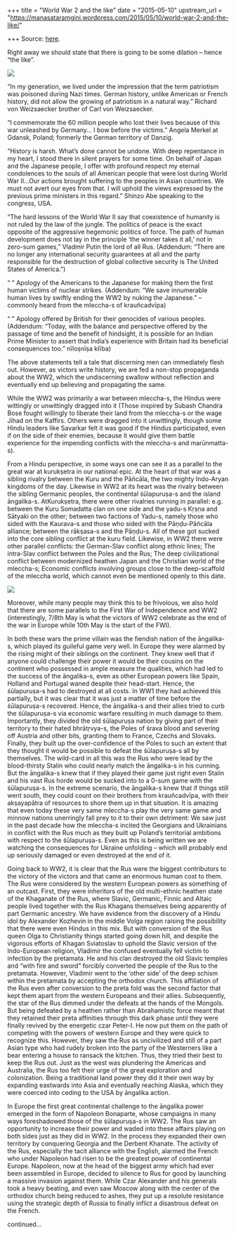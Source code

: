 +++
title = "World War 2 and the like"
date = "2015-05-10"
upstream_url = "https://manasataramgini.wordpress.com/2015/05/10/world-war-2-and-the-like/"

+++
Source: [here](https://manasataramgini.wordpress.com/2015/05/10/world-war-2-and-the-like/).

Right away we should state that there is going to be some dilation –
hence “the like”.

[![](https://lh3.googleusercontent.com/--Gq0uTa_xOI/VU8JZWLdIUI/AAAAAAAADTI/hMSdRrhWDBw/s800/American_propaganda.JPG)](https://picasaweb.google.com/lh/photo/zwcpmQl-aV57qSQObkjSbNMTjNZETYmyPJy0liipFm0?feat=embedwebsite)

“In my generation, we lived under the impression that the term
patriotism was poisoned during Nazi times. German history, unlike
American or French history, did not allow the growing of patriotism in a
natural way.” Richard von Weizsaecker brother of Carl von Weizsaecker.

“I commemorate the 60 million people who lost their lives because of
this war unleashed by Germany… I bow before the victims.” Angela Merkel
at Gdansk, Poland; formerly the German territory of Danzig.

“History is harsh. What’s done cannot be undone. With deep repentance in
my heart, I stood there in silent prayers for some time. On behalf of
Japan and the Japanese people, I offer with profound respect my eternal
condolences to the souls of all American people that were lost during
World War II…Our actions brought suffering to the peoples in Asian
countries. We must not avert our eyes from that. I will uphold the views
expressed by the previous prime ministers in this regard.” Shinzo Abe
speaking to the congress, USA.

“The hard lessons of the World War II say that coexistence of humanity
is not ruled by the law of the jungle. The politics of peace is the
exact opposite of the aggressive hegemonic politics of force. The path
of human development does not lay in the principle ‘the winner takes it
all,’ not in zero-sum games,” Vladmir Putin the lord of all Rus.
(Addendum: “There are no longer any international security guarantees at
all and the party responsible for the destruction of global collective
security is The United States of America.”)

“ ” Apology of the Americans to the Japanese for making them the first
human victims of nuclear strikes. (Addendum: “We save innumerable human
lives by swiftly ending the WW2 by nuking the Japanese.” – commonly
heard from the mleccha-s of krauñcadvīpa)

“ ” Apology offered by British for their genocides of various peoples.
(Addendum: “Today, with the balance and perspective offered by the
passage of time and the benefit of hindsight, it is possible for an
Indian Prime Minister to assert that India’s experience with Britain had
its beneficial consequences too.” nīloṣnīṣa klība)

The above statements tell a tale that discerning men can immediately
flesh out. However, as victors write history, we are fed a non-stop
propaganda about the WW2, which the undiscerning swallow without
reflection and eventually end up believing and propagating the same.

While the WW2 was primarily a war between mleccha-s, the Hindus were
wittingly or unwittingly dragged into it (Those inspired by Subash
Chandra Bose fought willingly to liberate their land from the mleccha-s
or the wage Jihad on the Kaffirs. Others were dragged into it
unwittingly, though some Hindu leaders like Savarkar felt it was good if
the Hindus participated, even if on the side of their enemies, because
it would give them battle experience for the impending conflicts with
the mleccha-s and marūnmatta-s).

From a Hindu perspective, in some ways one can see it as a parallel to
the great war at kurukṣetra in our national epic. At the heart of that
war was a sibling rivalry between the Kuru and the Pāñcāla, the two
mighty Indo-Aryan kingdoms of the day. Likewise in WW2 at its heart was
the rivalry between the sibling Germanic peoples, the continental
śūlapuruṣa-s and the island āngalika-s. AtKurukṣetra, there were other
rivalries running in parallel: e.g. between the Kuru Somadatta clan on
one side and the yadu-s Kṛṣṇa and Sātyaki on the other; between two
factions of Yadu-s, namely those who sided with the Kaurava-s and those
who sided with the Pāṇḍu-Pāñcāla alliance; between the rākṣasa-s and the
Pāṇḍu-s. All of these got sucked into the core sibling conflict at the
kuru field. Likewise, in WW2 there were other parallel conflicts: the
German-Slav conflict along ethnic lines; The intra-Slav conflict between
the Poles and the Rus; The deep civilizational conflict between
modernized heathen Japan and the Christian world of the mleccha-s;
Economic conflicts involving groups close to the deep-scaffold of the
mleccha world, which cannot even be mentioned openly to this date.

[![](https://lh3.googleusercontent.com/-fElc8KwTie0/VU8JdSisL2I/AAAAAAAADTQ/AFAgsXslgp4/s800/English_trampling_Hindus.jpg)](https://picasaweb.google.com/lh/photo/cF2V9pl0mnCMcXOJXJ8TK9MTjNZETYmyPJy0liipFm0?feat=embedwebsite)

Moreover, while many people may think this to be frivolous, we also hold
that there are some parallels to the First War of Independence and WW2
(interestingly, 7/8th May is what the victors of WW2 celebrate as the
end of the war in Europe while 10th May is the start of the FWI).

In both these wars the prime villain was the fiendish nation of the
āngalika-s, which played its guileful game very well. In Europe they
were alarmed by the rising might of their siblings on the continent.
They knew well that if anyone could challenge their power it would be
their cousins on the continent who possessed in ample measure the
qualities, which had led to the success of the āngalika-s, even as other
European powers like Spain, Holland and Portugal waned despite their
head-start. Hence, the śūlapuruṣa-s had to destroyed at all costs. In
WW1 they had achieved this partially, but it was clear that it was just
a matter of time before the śūlapuruṣa-s recovered. Hence, the
āngalika-s and their allies tried to curb the śūlapuruṣa-s via economic
warfare resulting in much damage to them. Importantly, they divided the
old śūlapuruṣa nation by giving part of their territory to their hated
bhrātṛvya-s, the Poles of śrava blood and severing off Austria and other
bits, granting them to France, Czechs and Slovaks. Finally, they built
up the over-confidence of the Poles to such an extent that they thought
it would be possible to defeat the śūlapuruṣa-s all by themselves. The
wild-card in all this was the Rus who were lead by the blood-thirsty
Stalin who could nearly match the āngalika-s in his cunning. But the
āngalika-s knew that if they played their game just right even Stalin
and his vast Rus horde would be sucked into to a 0-sum game with the
śūlapuruṣa-s. In the extreme scenario, the āngalika-s knew that if
things still went south, they could count on their brothers from
krauñcadvīpa, with their akṣayapātra of resources to shore them up in
that situation. It is amazing that even today these very same mleccha-s
play the very same game and minnow nations unerringly fall prey to it to
their own detriment: We saw just in the past decade how the mleccha-s
incited the Georgians and Ukrainians in conflict with the Rus much as
they built up Poland’s territorial ambitions with respect to the
śūlapuruṣa-s. Even as this is being written we are watching the
consequences for Ukraine unfolding – which will probably end up
seriously damaged or even destroyed at the end of it.

Going back to WW2, it is clear that the Rus were the biggest
contributors to the victory of the victors and that came an enormous
human cost to them. The Rus were considered by the western European
powers as something of an outcast. First, they were inheritors of the
old multi-ethnic heathen state of the Khaganate of the Rus, where
Slavic, Germanic, Finnic and Altaic people lived together with the Rus
Khagans themselves being apparently of part Germanic ancestry. We have
evidence from the discovery of a Hindu idol by Alexander Kozhevin in the
middle Volga region raising the possibility that there were even Hindus
in this mix. But with conversion of the Rus queen Olga to Christianity
things started going down hill, and despite the vigorous efforts of
Khagan Sviatoslav to uphold the Slavic version of the Indo-European
religion, Vladimir the confused eventually fell victim to infection by
the pretamata. He and his clan destroyed the old Slavic temples and
“with fire and sword” forcibly converted the people of the Rus to the
pretamata. However, Vladimir went to the ‘other side’ of the deep schism
within the pretamata by accepting the orthodox church. This affiliation
of the Rus even after conversion to the preta fold was the second factor
that kept them apart from the western Europeans and their allies.
Subsequently, the star of the Rus dimmed under the defeats at the hands
of the Mongols. But being defeated by a heathen rather than Abrahamistic
force meant that they retained their preta affinities through this dark
phase until they were finally revived by the energetic czar Peter-I. He
now put them on the path of competing with the powers of western Europe
and they were quick to recognize this. However, they saw the Rus as
uncivilized and still of a part Asian type who had rudely broken into
the party of the Westerners like a bear entering a house to ransack the
kitchen. Thus, they tried their best to keep the Rus out. Just as the
west was plundering the Americas and Australia, the Rus too felt their
urge of the great exploration and colonization. Being a traditional land
power they did it their own way by expanding eastwards into Asia and
eventually reaching Alaska, which they were coerced into ceding to the
USA by āngalika action.

In Europe the first great continental challenge to the āngalika power
emerged in the form of Napoleon Bonaparte, whose campaigns in many ways
foreshadowed those of the śūlapuruṣa-s in WW2. The Rus saw an
opportunity to increase their power and waded into these affairs playing
on both sides just as they did in WW2. In the process they expanded
their own territory by conquering Georgia and the Derbent Khanate. The
activity of the Rus, especially the tacit alliance with the English,
alarmed the French who under Napoleon had risen to be the greatest power
of continental Europe. Napoleon, now at the head of the biggest army
which had ever been assembled in Europe, decided to silence to Rus for
good by launching a massive invasion against them. While Czar Alexander
and his generals took a heavy beating, and even saw Moscow along with
the center of the orthodox church being reduced to ashes, they put up a
resolute resistance using the strategic depth of Russia to finally
inflict a disastrous defeat on the French.

continued…

